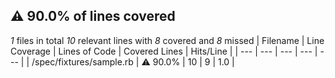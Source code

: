 ## :warning: 90.0% of lines covered
*1* files in total
*10* relevant lines with *8* covered and *8* missed
| Filename | Line Coverage | Lines of Code | Covered Lines | Hits/Line |
| --- | --- | --- | --- | --- |
| /spec/fixtures/sample.rb | :warning: 90.0% | 10 | 9 | 1.0 |
